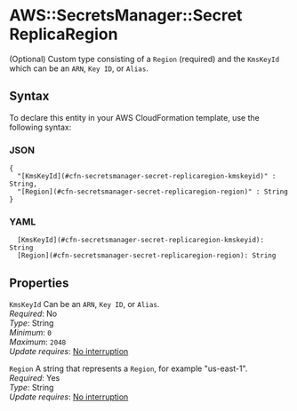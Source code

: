 # AWS::SecretsManager::Secret ReplicaRegion<a name="aws-properties-secretsmanager-secret-replicaregion"></a>

\(Optional\) Custom type consisting of a `Region` \(required\) and the `KmsKeyId` which can be an `ARN`, `Key ID`, or `Alias`\.

## Syntax<a name="aws-properties-secretsmanager-secret-replicaregion-syntax"></a>

To declare this entity in your AWS CloudFormation template, use the following syntax:

### JSON<a name="aws-properties-secretsmanager-secret-replicaregion-syntax.json"></a>

```
{
  "[KmsKeyId](#cfn-secretsmanager-secret-replicaregion-kmskeyid)" : String,
  "[Region](#cfn-secretsmanager-secret-replicaregion-region)" : String
}
```

### YAML<a name="aws-properties-secretsmanager-secret-replicaregion-syntax.yaml"></a>

```
  [KmsKeyId](#cfn-secretsmanager-secret-replicaregion-kmskeyid): String
  [Region](#cfn-secretsmanager-secret-replicaregion-region): String
```

## Properties<a name="aws-properties-secretsmanager-secret-replicaregion-properties"></a>

`KmsKeyId`  <a name="cfn-secretsmanager-secret-replicaregion-kmskeyid"></a>
Can be an `ARN`, `Key ID`, or `Alias`\.   
*Required*: No  
*Type*: String  
*Minimum*: `0`  
*Maximum*: `2048`  
*Update requires*: [No interruption](https://docs.aws.amazon.com/AWSCloudFormation/latest/UserGuide/using-cfn-updating-stacks-update-behaviors.html#update-no-interrupt)

`Region`  <a name="cfn-secretsmanager-secret-replicaregion-region"></a>
A string that represents a `Region`, for example "us\-east\-1"\.  
*Required*: Yes  
*Type*: String  
*Update requires*: [No interruption](https://docs.aws.amazon.com/AWSCloudFormation/latest/UserGuide/using-cfn-updating-stacks-update-behaviors.html#update-no-interrupt)
